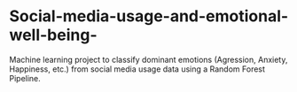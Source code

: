 # Social-media-usage-and-emotional-well-being-
Machine learning project to classify dominant emotions (Agression, Anxiety, Happiness, etc.) from social media usage data using a Random Forest Pipeline.
